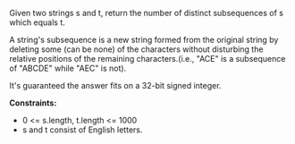 Given two strings s and t, return the number of distinct subsequences of s which equals t.

A string's subsequence is a new string formed from the original string by deleting some (can be none) of the characters
without disturbing the relative positions of the remaining characters.(i.e., "ACE" is a subsequence of "ABCDE" while
"AEC" is not).

It's guaranteed the answer fits on a 32-bit signed integer.

**Constraints:**
- 0 <= s.length, t.length <= 1000
- s and t consist of English letters.
